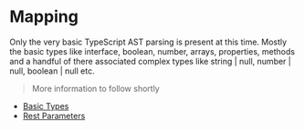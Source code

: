# Mapping

Only the very basic TypeScript AST parsing is present at this time. Mostly the basic types like interface, boolean, number, arrays, properties, methods and a handful of there associated complex types like string | null, number | null, boolean | null etc.

> More information to follow shortly

- [Basic Types](./Mapping/BasicTypes.md)
- [Rest Parameters](./Mapping/RestParameters.md)
